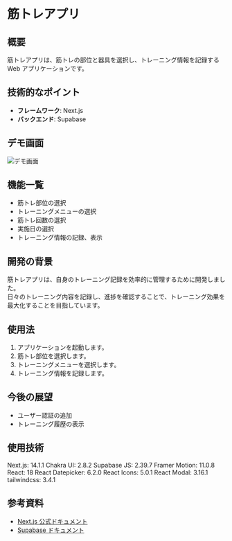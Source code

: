 # 筋トレアプリ

## 概要

筋トレアプリは、筋トレの部位と器具を選択し、トレーニング情報を記録する Web アプリケーションです。

## 技術的なポイント

- **フレームワーク**: Next.js
- **バックエンド**: Supabase

## デモ画面

![デモ画面](demo_screenshot.png)

## 機能一覧

- 筋トレ部位の選択
- トレーニングメニューの選択
- 筋トレ回数の選択
- 実施日の選択
- トレーニング情報の記録、表示

## 開発の背景

筋トレアプリは、自身のトレーニング記録を効率的に管理するために開発しました。<br/>
日々のトレーニング内容を記録し、進捗を確認することで、トレーニング効果を最大化することを目指しています。

## 使用法

1. アプリケーションを起動します。
2. 筋トレ部位を選択します。
3. トレーニングメニューを選択します。
4. トレーニング情報を記録します。

## 今後の展望

- ユーザー認証の追加
- トレーニング履歴の表示

## 使用技術

Next.js: 14.1.1
Chakra UI: 2.8.2
Supabase JS: 2.39.7
Framer Motion: 11.0.8
React: 18
React Datepicker: 6.2.0
React Icons: 5.0.1
React Modal: 3.16.1
tailwindcss: 3.4.1

## 参考資料

- [Next.js 公式ドキュメント](https://nextjs.org/docs)
- [Supabase ドキュメント](https://supabase.io/docs)
